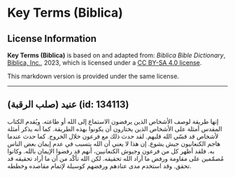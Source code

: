 # Key Terms (Biblica)

## License Information

**Key Terms (Biblica)** is based on and adapted from: _Biblica Bible Dictionary_, [Biblica, Inc.](https://www.biblica.com/), 2023, which is licensed under a [CC BY-SA 4.0 license](https://creativecommons.org/licenses/by-sa/4.0/legalcode.en).

This markdown version is provided under the same license.



--------------------------------

## عنيد (صلب الرقبة) (id: 134113)

إنها طريقة لوصف الأشخاص الذين يرفضون الاستماع إلى الله أو طاعته. ويُقدم الكتاب المقدس أمثلة على الأشخاص الذين يختارون أن يكونوا بهذه الطريقة. كما أنه يذكر أمثلة لأشخاص قد قسّي الله قلبهم. لقد حدث ذلك مع فرعون خلال الخروج. كما حدث عندما هاجم الكنعانيون جيش يشوع. إن هذا لا يعني أن الله يتسبب في عدم إيمان بعض الناس به. فلقد أظهر كل من فرعون وجيوش الكنعانيين، أنهم قد رفضوا الإيمان بالله. وكانوا مُصمّمين على مقاومة ورفض ما أراد الله تحقيقه. لكن الله تأكّد من أن ما أراد تحقيقه قد تحقق. وقد استخدم مدى عنادهم ورفضهم كوسيلة لإتمام مقاصده وخططه.


